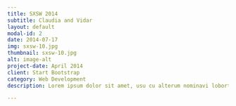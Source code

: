 ```yaml
---
title: SXSW 2014
subtitle: Claudia and Vidar
layout: default
modal-id: 2
date: 2014-07-17
img: sxsw-10.jpg
thumbnail: sxsw-10.jpg
alt: image-alt
project-date: April 2014
client: Start Bootstrap
category: Web Development
description: Lorem ipsum dolor sit amet, usu cu alterum nominavi lobortis. At duo novum diceret. Tantas apeirian vix et, usu sanctus postulant inciderint ut, populo diceret necessitatibus in vim. Cu eum dicam feugiat noluisse.

---
```

